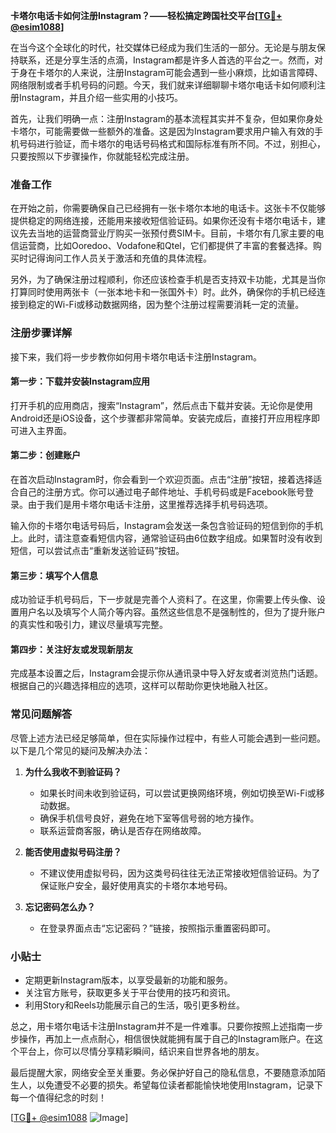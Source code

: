**卡塔尔电话卡如何注册Instagram？——轻松搞定跨国社交平台[[TG💪+ @esim1088](https://t.me/s/esim1088)]**

在当今这个全球化的时代，社交媒体已经成为我们生活的一部分。无论是与朋友保持联系，还是分享生活的点滴，Instagram都是许多人首选的平台之一。然而，对于身在卡塔尔的人来说，注册Instagram可能会遇到一些小麻烦，比如语言障碍、网络限制或者手机号码的问题。今天，我们就来详细聊聊卡塔尔电话卡如何顺利注册Instagram，并且介绍一些实用的小技巧。

首先，让我们明确一点：注册Instagram的基本流程其实并不复杂，但如果你身处卡塔尔，可能需要做一些额外的准备。这是因为Instagram要求用户输入有效的手机号码进行验证，而卡塔尔的电话号码格式和国际标准有所不同。不过，别担心，只要按照以下步骤操作，你就能轻松完成注册。

### 准备工作

在开始之前，你需要确保自己已经拥有一张卡塔尔本地的电话卡。这张卡不仅能够提供稳定的网络连接，还能用来接收短信验证码。如果你还没有卡塔尔电话卡，建议先去当地的运营商营业厅购买一张预付费SIM卡。目前，卡塔尔有几家主要的电信运营商，比如Ooredoo、Vodafone和Qtel，它们都提供了丰富的套餐选择。购买时记得询问工作人员关于激活和充值的具体流程。

另外，为了确保注册过程顺利，你还应该检查手机是否支持双卡功能，尤其是当你打算同时使用两张卡（一张本地卡和一张国外卡）时。此外，确保你的手机已经连接到稳定的Wi-Fi或移动数据网络，因为整个注册过程需要消耗一定的流量。

### 注册步骤详解

接下来，我们将一步步教你如何用卡塔尔电话卡注册Instagram。

#### 第一步：下载并安装Instagram应用

打开手机的应用商店，搜索“Instagram”，然后点击下载并安装。无论你是使用Android还是iOS设备，这个步骤都非常简单。安装完成后，直接打开应用程序即可进入主界面。

#### 第二步：创建账户

在首次启动Instagram时，你会看到一个欢迎页面。点击“注册”按钮，接着选择适合自己的注册方式。你可以通过电子邮件地址、手机号码或是Facebook账号登录。由于我们是用卡塔尔电话卡注册，这里推荐选择手机号码选项。

输入你的卡塔尔电话号码后，Instagram会发送一条包含验证码的短信到你的手机上。此时，请注意查看短信内容，通常验证码由6位数字组成。如果暂时没有收到短信，可以尝试点击“重新发送验证码”按钮。

#### 第三步：填写个人信息

成功验证手机号码后，下一步就是完善个人资料了。在这里，你需要上传头像、设置用户名以及填写个人简介等内容。虽然这些信息不是强制性的，但为了提升账户的真实性和吸引力，建议尽量填写完整。

#### 第四步：关注好友或发现新朋友

完成基本设置之后，Instagram会提示你从通讯录中导入好友或者浏览热门话题。根据自己的兴趣选择相应的选项，这样可以帮助你更快地融入社区。

### 常见问题解答

尽管上述方法已经足够简单，但在实际操作过程中，有些人可能会遇到一些问题。以下是几个常见的疑问及解决办法：

1. **为什么我收不到验证码？**
   - 如果长时间未收到验证码，可以尝试更换网络环境，例如切换至Wi-Fi或移动数据。
   - 确保手机信号良好，避免在地下室等信号弱的地方操作。
   - 联系运营商客服，确认是否存在网络故障。

2. **能否使用虚拟号码注册？**
   - 不建议使用虚拟号码，因为这类号码往往无法正常接收短信验证码。为了保证账户安全，最好使用真实的卡塔尔本地号码。

3. **忘记密码怎么办？**
   - 在登录界面点击“忘记密码？”链接，按照指示重置密码即可。

### 小贴士

- 定期更新Instagram版本，以享受最新的功能和服务。
- 关注官方账号，获取更多关于平台使用的技巧和资讯。
- 利用Story和Reels功能展示自己的生活，吸引更多粉丝。

总之，用卡塔尔电话卡注册Instagram并不是一件难事。只要你按照上述指南一步步操作，再加上一点点耐心，相信很快就能拥有属于自己的Instagram账户。在这个平台上，你可以尽情分享精彩瞬间，结识来自世界各地的朋友。

最后提醒大家，网络安全至关重要。务必保护好自己的隐私信息，不要随意添加陌生人，以免遭受不必要的损失。希望每位读者都能愉快地使用Instagram，记录下每一个值得纪念的时刻！

[[TG💪+ @esim1088](https://t.me/s/esim1088) ![Image](https://i.postimg.cc/4NQfJmqS/Snipaste-2025-05-13-00-14-12.png)]